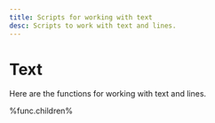 ```yaml
---
title: Scripts for working with text
desc: Scripts to work with text and lines.
---
```

# Text

Here are the functions for working with text and lines.

%func.children%
